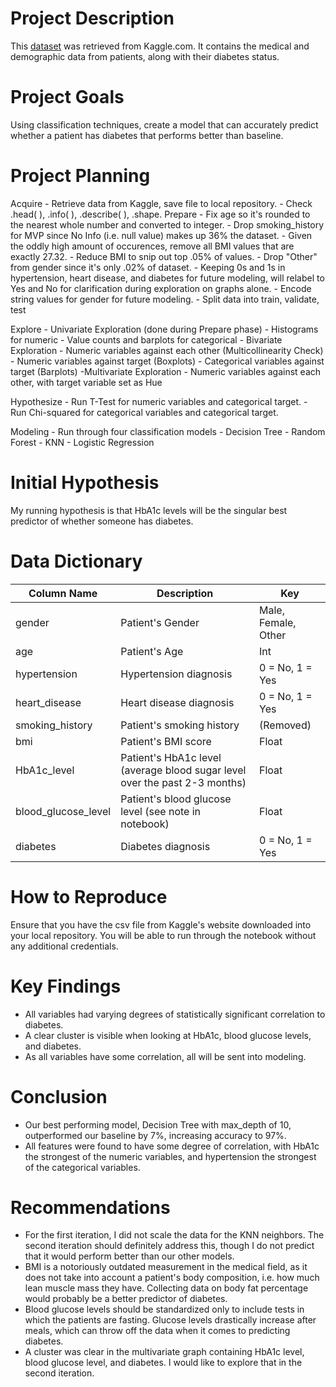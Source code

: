 # Project Description

This [dataset](doc:https://www.kaggle.com/datasets/iammustafatz/diabetes-prediction-dataset) was retrieved from Kaggle.com. It contains the medical and demographic data from patients, along with their diabetes status.

# Project Goals

Using classification techniques, create a model that can accurately predict whether a patient has diabetes that performs better than baseline.


# Project Planning

Acquire
    - Retrieve data from Kaggle, save file to local repository.
    - Check .head( ), .info( ), .describe( ), .shape.
Prepare
    - Fix age so it's rounded to the nearest whole number and converted to integer.
    - Drop smoking_history for MVP since No Info (i.e. null value) makes up 36% the dataset.
    - Given the oddly high amount of occurences, remove all BMI values that are exactly 27.32.
    - Reduce BMI to snip out top .05% of values.
    - Drop "Other" from gender since it's only .02% of dataset.
    - Keeping 0s and 1s in hypertension, heart disease, and diabetes for future modeling, will relabel to Yes and No for clarification during exploration on graphs alone.
    - Encode string values for gender for future modeling.
    - Split data into train, validate, test

Explore
    - Univariate Exploration (done during Prepare phase)
        - Histograms for numeric 
        - Value counts and barplots for categorical
    - Bivariate Exploration
        - Numeric variables against each other (Multicollinearity Check)
        - Numeric variables against target (Boxplots)
        - Categorical variables against target (Barplots)
    -Multivariate Exploration
        - Numeric variables against each other, with target variable set as Hue

Hypothesize
    - Run T-Test for numeric variables and categorical target.
    - Run Chi-squared for categorical variables and categorical target.

Modeling
    - Run through four classification models
        - Decision Tree
        - Random Forest
        - KNN
        - Logistic Regression

# Initial Hypothesis

My running hypothesis is that HbA1c levels will be the singular best predictor of whether someone has diabetes.

# Data Dictionary

Column Name | Description | Key
--- | --- | ---
gender | Patient's Gender | Male, Female, Other
age | Patient's Age | Int
hypertension | Hypertension diagnosis | 0 = No, 1 = Yes
heart_disease | Heart disease diagnosis | 0 = No, 1 = Yes
smoking_history | Patient's smoking history | (Removed)
bmi | Patient's BMI score | Float
HbA1c_level | Patient's HbA1c level (average blood sugar level over the past 2-3 months) | Float
blood_glucose_level | Patient's blood glucose level (see note in notebook) | Float
diabetes | Diabetes diagnosis | 0 = No, 1 = Yes 

# How to Reproduce

Ensure that you have the csv file from Kaggle's website downloaded into your local repository. You will be able to run through the notebook without any additional credentials.

# Key Findings

- All variables had varying degrees of statistically significant correlation to diabetes.
- A clear cluster is visible when looking at HbA1c, blood glucose levels, and diabetes.
- As all variables have some correlation, all will be sent into modeling. 

# Conclusion

- Our best performing model, Decision Tree with max_depth of 10, outperformed our baseline by 7%, increasing accuracy to 97%.
- All features were found to have some degree of correlation, with HbA1c the strongest of the numeric variables, and hypertension the strongest of the categorical variables.

# Recommendations

- For the first iteration, I did not scale the data for the KNN neighbors. The second iteration should definitely address this, though I do not predict that it would perform better than our other models.
- BMI is a notoriously outdated measurement in the medical field, as it does not take into account a patient's body composition, i.e. how much lean muscle mass they have. Collecting data on body fat percentage would probably be a better predictor of diabetes.
- Blood glucose levels should be standardized only to include tests in which the patients are fasting. Glucose levels drastically increase after meals, which can throw off the data when it comes to predicting diabetes.
- A cluster was clear in the multivariate graph containing HbA1c level, blood glucose level, and diabetes. I would like to explore that in the second iteration.